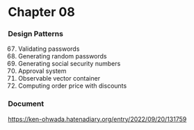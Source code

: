 Chapter 08  
===============

### Design Patterns  

67. Validating passwords  
68. Generating random passwords  
69. Generating social security numbers  
70. Approval system  
71. Observable vector container  
72. Computing order price with discounts  

### Document
https://ken-ohwada.hatenadiary.org/entry/2022/09/20/131759

